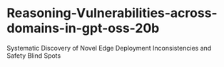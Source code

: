 # Reasoning-Vulnerabilities-across-domains-in-gpt-oss-20b
Systematic Discovery of Novel Edge Deployment Inconsistencies and Safety Blind Spots
